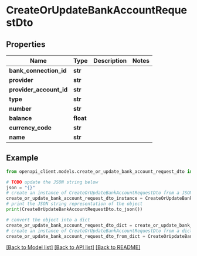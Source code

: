 # CreateOrUpdateBankAccountRequestDto


## Properties

Name | Type | Description | Notes
------------ | ------------- | ------------- | -------------
**bank_connection_id** | **str** |  | 
**provider** | **str** |  | 
**provider_account_id** | **str** |  | 
**type** | **str** |  | 
**number** | **str** |  | 
**balance** | **float** |  | 
**currency_code** | **str** |  | 
**name** | **str** |  | 

## Example

```python
from openapi_client.models.create_or_update_bank_account_request_dto import CreateOrUpdateBankAccountRequestDto

# TODO update the JSON string below
json = "{}"
# create an instance of CreateOrUpdateBankAccountRequestDto from a JSON string
create_or_update_bank_account_request_dto_instance = CreateOrUpdateBankAccountRequestDto.from_json(json)
# print the JSON string representation of the object
print(CreateOrUpdateBankAccountRequestDto.to_json())

# convert the object into a dict
create_or_update_bank_account_request_dto_dict = create_or_update_bank_account_request_dto_instance.to_dict()
# create an instance of CreateOrUpdateBankAccountRequestDto from a dict
create_or_update_bank_account_request_dto_from_dict = CreateOrUpdateBankAccountRequestDto.from_dict(create_or_update_bank_account_request_dto_dict)
```
[[Back to Model list]](../README.md#documentation-for-models) [[Back to API list]](../README.md#documentation-for-api-endpoints) [[Back to README]](../README.md)


